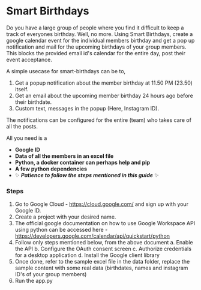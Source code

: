 # Smart Birthdays
Do you have a large group of people where you find it difficult to keep a track of everyones birthday. Well, no more. Using Smart Birthdays, create a google calendar event for the individual members birthday and get a pop up notification and mail for the upcoming birthdays of your group members. This blocks the provided email id's calendar for the entire day, post their event acceptance. 

A simple usecase for smart-birthdays can be to, 
1. Get a popup notification about the member birthday at 11.50 PM (23.50) itself.
2. Get an email about the upcoming member birthday 24 hours ago before their birthdate.
3. Custom text, messages in the popup (Here, Instagram ID).

The notifications can be configured for the entire (team) who takes care of all the posts.

All you need is a 
- **Google ID**
- **Data of all the members in an excel file**
- **Python, a docker container can perhaps help and pip**
- **A few python dependencies**
- ✨  ***Patience to  follow the steps mentioned in this guide***  ✨  

### Steps

1. Go to Google Cloud - https://cloud.google.com/ and sign up with your Google ID.
2. Create a project with your desired name.
3. The official google documentation on how to use Google Workspace API using python can be accessed here - https://developers.google.com/calendar/api/quickstart/python 
4. Follow only steps mentioned below, from the above document
    a. Enable the API
    b. Configure the OAuth consent screen
    c. Authorize credentials for a desktop application
    d. Install the Google client library
5. Once done, refer to the sample excel file in the data folder, replace the sample content with some real data (birthdates, names and instagram ID's of your group members)
6. Run the app.py